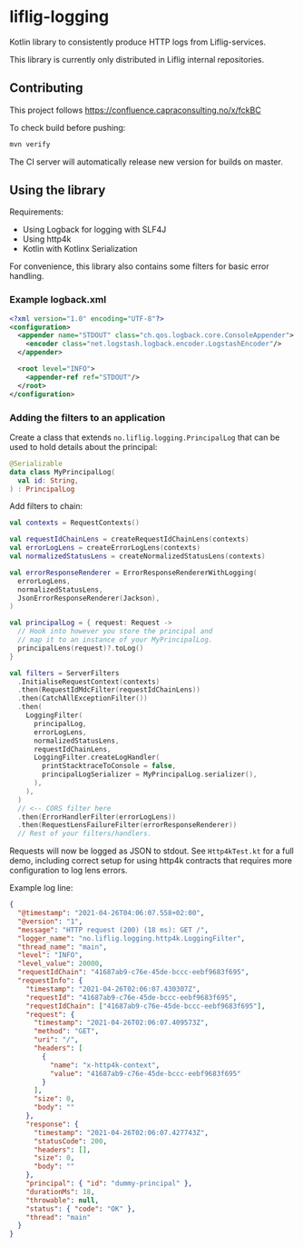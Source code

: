 # liflig-logging

Kotlin library to consistently produce HTTP logs from Liflig-services.

This library is currently only distributed in Liflig
internal repositories.

## Contributing

This project follows
https://confluence.capraconsulting.no/x/fckBC

To check build before pushing:

```bash
mvn verify
```

The CI server will automatically release new version for builds on master.

## Using the library

Requirements:

- Using Logback for logging with SLF4J
- Using http4k
- Kotlin with Kotlinx Serialization

For convenience, this library also contains some filters for basic
error handling.

### Example logback.xml

```xml
<?xml version="1.0" encoding="UTF-8"?>
<configuration>
  <appender name="STDOUT" class="ch.qos.logback.core.ConsoleAppender">
    <encoder class="net.logstash.logback.encoder.LogstashEncoder"/>
  </appender>

  <root level="INFO">
    <appender-ref ref="STDOUT"/>
  </root>
</configuration>
```

### Adding the filters to an application

Create a class that extends `no.liflig.logging.PrincipalLog` that
can be used to hold details about the principal:

```kotlin
@Serializable
data class MyPrincipalLog(
  val id: String,
) : PrincipalLog
```

Add filters to chain:

```kotlin
val contexts = RequestContexts()

val requestIdChainLens = createRequestIdChainLens(contexts)
val errorLogLens = createErrorLogLens(contexts)
val normalizedStatusLens = createNormalizedStatusLens(contexts)

val errorResponseRenderer = ErrorResponseRendererWithLogging(
  errorLogLens,
  normalizedStatusLens,
  JsonErrorResponseRenderer(Jackson),
)

val principalLog = { request: Request ->
  // Hook into however you store the principal and
  // map it to an instance of your MyPrincipalLog.
  principalLens(request)?.toLog()
}

val filters = ServerFilters
  .InitialiseRequestContext(contexts)
  .then(RequestIdMdcFilter(requestIdChainLens))
  .then(CatchAllExceptionFilter())
  .then(
    LoggingFilter(
      principalLog,
      errorLogLens,
      normalizedStatusLens,
      requestIdChainLens,
      LoggingFilter.createLogHandler(
        printStacktraceToConsole = false,
        principalLogSerializer = MyPrincipalLog.serializer(),
      ),
    ),
  )
  // <-- CORS filter here
  .then(ErrorHandlerFilter(errorLogLens))
  .then(RequestLensFailureFilter(errorResponseRenderer))
  // Rest of your filters/handlers.
```

Requests will now be logged as JSON to stdout. See `Http4kTest.kt` for
a full demo, including correct setup for using http4k contracts that
requires more configuration to log lens errors.

Example log line:

```json
{
  "@timestamp": "2021-04-26T04:06:07.558+02:00",
  "@version": "1",
  "message": "HTTP request (200) (18 ms): GET /",
  "logger_name": "no.liflig.logging.http4k.LoggingFilter",
  "thread_name": "main",
  "level": "INFO",
  "level_value": 20000,
  "requestIdChain": "41687ab9-c76e-45de-bccc-eebf9683f695",
  "requestInfo": {
    "timestamp": "2021-04-26T02:06:07.430307Z",
    "requestId": "41687ab9-c76e-45de-bccc-eebf9683f695",
    "requestIdChain": ["41687ab9-c76e-45de-bccc-eebf9683f695"],
    "request": {
      "timestamp": "2021-04-26T02:06:07.409573Z",
      "method": "GET",
      "uri": "/",
      "headers": [
        {
          "name": "x-http4k-context",
          "value": "41687ab9-c76e-45de-bccc-eebf9683f695"
        }
      ],
      "size": 0,
      "body": ""
    },
    "response": {
      "timestamp": "2021-04-26T02:06:07.427743Z",
      "statusCode": 200,
      "headers": [],
      "size": 0,
      "body": ""
    },
    "principal": { "id": "dummy-principal" },
    "durationMs": 18,
    "throwable": null,
    "status": { "code": "OK" },
    "thread": "main"
  }
}
```
